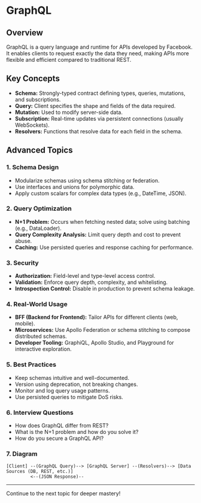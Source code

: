 # GraphQL

## Overview
GraphQL is a query language and runtime for APIs developed by Facebook. It enables clients to request exactly the data they need, making APIs more flexible and efficient compared to traditional REST.

## Key Concepts
- **Schema:** Strongly-typed contract defining types, queries, mutations, and subscriptions.
- **Query:** Client specifies the shape and fields of the data required.
- **Mutation:** Used to modify server-side data.
- **Subscription:** Real-time updates via persistent connections (usually WebSockets).
- **Resolvers:** Functions that resolve data for each field in the schema.

## Advanced Topics
### 1. Schema Design
- Modularize schemas using schema stitching or federation.
- Use interfaces and unions for polymorphic data.
- Apply custom scalars for complex data types (e.g., DateTime, JSON).

### 2. Query Optimization
- **N+1 Problem:** Occurs when fetching nested data; solve using batching (e.g., DataLoader).
- **Query Complexity Analysis:** Limit query depth and cost to prevent abuse.
- **Caching:** Use persisted queries and response caching for performance.

### 3. Security
- **Authorization:** Field-level and type-level access control.
- **Validation:** Enforce query depth, complexity, and whitelisting.
- **Introspection Control:** Disable in production to prevent schema leakage.

### 4. Real-World Usage
- **BFF (Backend for Frontend):** Tailor APIs for different clients (web, mobile).
- **Microservices:** Use Apollo Federation or schema stitching to compose distributed schemas.
- **Developer Tooling:** GraphiQL, Apollo Studio, and Playground for interactive exploration.

### 5. Best Practices
- Keep schemas intuitive and well-documented.
- Version using deprecation, not breaking changes.
- Monitor and log query usage patterns.
- Use persisted queries to mitigate DoS risks.

### 6. Interview Questions
- How does GraphQL differ from REST?
- What is the N+1 problem and how do you solve it?
- How do you secure a GraphQL API?

### 7. Diagram
```
[Client] --(GraphQL Query)--> [GraphQL Server] --(Resolvers)--> [Data Sources (DB, REST, etc.)]
         <--(JSON Response)--
```

---
Continue to the next topic for deeper mastery!